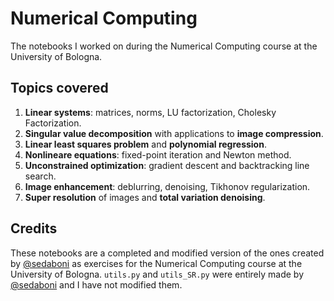# Numerical Computing
The notebooks I worked on during the Numerical Computing course at the University of Bologna.

## Topics covered
1. **Linear systems**: matrices, norms, LU factorization, Cholesky Factorization.
2. **Singular value decomposition** with applications to **image compression**.
3. **Linear least squares problem** and **polynomial regression**.
4. **Nonlineare equations**: fixed-point iteration and Newton method.
5. **Unconstrained optimization**: gradient descent and backtracking line search.
6. **Image enhancement**: deblurring, denoising, Tikhonov regularization.
7. **Super resolution** of images and **total variation denoising**.

## Credits
These notebooks are a completed and modified version of the ones created by [@sedaboni](https://github.com/sedaboni) as exercises for the Numerical Computing course at the University of Bologna. 
`utils.py` and `utils_SR.py` were entirely made by [@sedaboni](https://github.com/sedaboni) and I have not modified them.